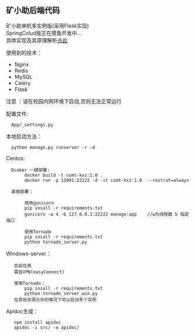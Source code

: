 <h2> 矿小助后端代码</h2>

矿小助单机多实例版(采用Flask实现)<br>
SpringColud版正在摸鱼开发中...<br>
具体实现及其原理解析[点此](https://www.yuque.com/boopo/pc)

使用到的技术：
- Nginx
- Redis
- MySQL
- Celery
- Flask

注意 ：请在校园内网环境下启动,否则无法正常运行

配置文件:
   
      App/_settings.py 


本地启动方法：

      python manage.py runserver -r -d
    
Centos:

      Dcoker 一键部署:
           docker build -t cumt-kxz:1.0 .
           docker run -p 12001:22222 -d -it cumt-kxz:1.0  --restrat=always
      
      直接部署：
      
           使用gunicorn
           pip insall -r requirements.txt
           gunicorn -w 4 -b 127.0.0.1:22222 manage:app    //w为线程数 b 指定端口
           
           使用Tornado
           pip insall -r requirements.txt
           python tornado_server.py
Windows-server：
       
       目前在用
       需挂VPN(easyConnect)

       使用Tornado：
           pip insall -r requirements.txt
           python tornado_server_win.py
       在其他资源允许的情况下可以启动多个实例    
           
Apidoc生成：

       npm install apidoc
       apidoc -i src/ -o apidoc/
       


       
       
       

